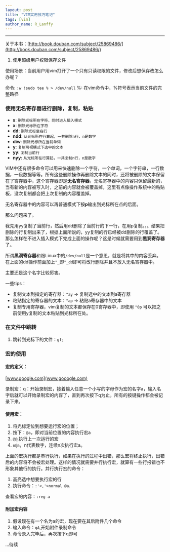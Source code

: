 ```yaml
---
layout: post
title: "VIM实用技巧笔记"
tags: [vim]
author_name: R_Lanffy
---
```

---

关于本书：[http://book.douban.com/subject/25869486/](http://book.douban.com/subject/25869486/)

1. 使用超级用户权限保存文件

使用场景：当前用户用vim打开了一个只有只读权限的文件，修改后想保存改怎么办呢？

命令: ``:w !sudo tee % > /dev/null``
%: 在vim命令中，%符号表示当前文件的完整路径

### 使用无名寄存器进行删除，复制，粘贴
* **s**: ``删除光标所在字符，同时进入插入模式``
* **x**: ``删除光标所在字符``
* **dd**: ``删除光标坐在行``
* **ndd**: ``从光标所在行算起，一共删除n行，n是数字``
* **diw**: ``删除光标所在当前单词``
* **y**: ``复制可视模式下选中的文本``
* **yy**: ``复制当前行``
* **nyy**: ``从光标所在行算起，一共复制n行，n是数字``

VIM中还有很多命令可以用来快速删除一个字符，一个单词，一个字符串，一行数据，一段数据等等。所有这些删除操作再删除文本的同时，还将被删除的文本保留在了寄存器中，这个寄存器即是**无名寄存器**。无名寄存器中的内容只保留最新的，当有新的内容被写入时，之前的内容就会被覆盖掉，这里有点像操作系统中的粘贴板，没次复制都会把上次复制的内容覆盖掉。

无名寄存器中的内容可以再普通模式下按**p**输出到光标所在点的后面。

那么问题来了。

我先用yy复制了当前行，然后用dd删除了当前行的下一行，在用p复制。。。结果把删除的行复制出来了，根据上面所说的，yy复制的行已经被dd删除的行覆盖了。那么怎样在不进入插入模式下完成上面的操作呢？这是时候就需要用到**黑洞寄存器**了。

所谓**黑洞寄存器**和跟Linux中的``/dev/null``是一个意思，就是将其中的内容丢弃。
在上面的dd操作前面加上``"_``即``"_dd``即可将改行删除并且不放入无名寄存器中。

主要还是这个名字比较厉害。

一些tips：

* 复制文本到指定的寄存器：``"ay``  -> 复制选中的文本到a寄存器
* 粘贴指定的寄存器的文本：``"ap`` -> 粘贴a寄存器中的文本
* 复制专用寄存器，vim复制的文本都保存在0寄存器中，即使用 ``"0p`` 可以把之前使用y复制的文本粘贴到光标所在处。


### 在文件中跳转

1. 跳转到光标下的文件：``gf``;

### 宏的使用

#### 宏的定义：

[www.google.com](www.gooogle.com)

录制宏：q：开始录制宏，接着输入任意一个小写的字母作为宏的名字a，输入名字后就可以开始录制宏的内容了，直到再次按下q为止，所有的按键操作都会被记录下来。

#### 使用宏：

1. 将光标定位到想要运行宏的位置；
2. 按下：``@a``，即对当前位置的内容执行宏a
3. ``@@``,执行上一次运行的宏
4. ``n@a``，n代表数字，连续n次执行宏a。

上面的宏执行都是串行执行，如果在执行的过程中出错，那么宏将终止执行，出错后的内容将不会被宏处理。这样的情况就需要并行执行宏，就算有一些行报错也不形象其他行的执行。并行执行宏的命令：

1. 高亮选中想要执行宏的行
2. 执行命令：``:'<,'>normal @a``.

查看宏的内容：``:reg a``

#### 附加宏内容

1. 假设现在有一个名为a的宏，现在要在其后附件几个命令
2. 输入命令：``qA``,开始附件录制命令
3. 命令录入完毕后，再次按下q即可


...待续







